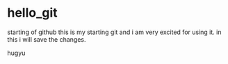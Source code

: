 # hello_git
starting of github
this is my starting git and i am very excited for using it.
in this i will save the changes.

hugyu